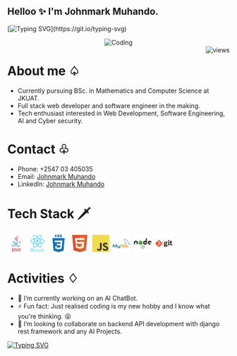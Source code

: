 ## Helloo ✨ I'm <strong>Johnmark Muhando.</strong>
 [![Typing SVG](https://readme-typing-svg.herokuapp.com?font=Fira+Code&pause=1000&random=false&width=435&lines=Welcome+to++my+GitHub!;Have+fun.)](https://git.io/typing-svg)

<div align="center">
    <img src="https://media.giphy.com/media/v1.Y2lkPTc5MGI3NjExbWxoenRjbzB6a3c3aDNzajZjMHljbG9xcTFmMG1maGo3ZDRsamtsdiZlcD12MV9pbnRlcm5hbF9naWZfYnlfaWQmY3Q9cw/M9gbBd9nbDrOTu1Mqx/giphy.gif" alt="Coding" width="100" />
</div>
<div>
 <img align="right" src="https://komarev.com/ghpvc/?username=johnmark287" alt="views" />
</div>

# About me ♤
- Currently pursuing BSc. in Mathematics and Computer Science at JKUAT.
- Full stack web developer and software engineer in the making.
- Tech enthusiast interested in Web Development, Software Engineering, AI and Cyber security.

# Contact ♧

<div align="left">
 <ul>
     <li>Phone: +2547 03 405035</li>
     <li>Email: <a href="mailto:johnmarkmuhando23@gmail.com">Johnmark Muhando</a></li>
     <li>LinkedIn: <a href="https://www.linkedin.com/in/muhando-johnmark/">Johnmark Muhando</a></li>
 </ul>
</div>

# Tech Stack 🗡
<div>
  <img src="https://github.com/devicons/devicon/blob/master/icons/java/java-original-wordmark.svg" title="Java" alt="Java" width="40" height="40"/>&nbsp;
  <img src="https://github.com/devicons/devicon/blob/master/icons/react/react-original-wordmark.svg" title="React" alt="React" width="40" height="40"/>&nbsp;
  <!-- <img src="https://github.com/devicons/devicon/blob/master/icons/spring/spring-original-wordmark.svg" title="Spring" alt="Spring" width="40" height="40"/>&nbsp; -->
  <!-- <img src="https://github.com/devicons/devicon/blob/master/icons/materialui/materialui-original.svg" title="Material UI" alt="Material UI" width="40" height="40"/>&nbsp; -->
  <!-- <img src="https://github.com/devicons/devicon/blob/master/icons/flutter/flutter-original.svg" title="Flutter" alt="Flutter" width="40" height="40"/>&nbsp; -->
  <!-- <img src="https://github.com/devicons/devicon/blob/master/icons/redux/redux-original.svg" title="Redux" alt="Redux " width="40" height="40"/>&nbsp; -->
  <img src="https://github.com/devicons/devicon/blob/master/icons/css3/css3-plain-wordmark.svg"  title="CSS3" alt="CSS" width="40" height="40"/>&nbsp;
  <img src="https://github.com/devicons/devicon/blob/master/icons/html5/html5-original.svg" title="HTML5" alt="HTML" width="40" height="40"/>&nbsp;
  <img src="https://github.com/devicons/devicon/blob/master/icons/javascript/javascript-original.svg" title="JavaScript" alt="JavaScript" width="40" height="40"/>&nbsp;
  <!-- <img src="https://github.com/devicons/devicon/blob/master/icons/firebase/firebase-plain-wordmark.svg" title="Firebase" alt="Firebase" width="40" height="40"/>&nbsp; -->
  <!-- <img src="https://github.com/devicons/devicon/blob/master/icons/gatsby/gatsby-original.svg" title="Gatsby"  alt="Gatsby" width="40" height="40"/>&nbsp; -->
  <img src="https://github.com/devicons/devicon/blob/master/icons/mysql/mysql-original-wordmark.svg" title="MySQL"  alt="MySQL" width="40" height="40"/>&nbsp;
  <img src="https://github.com/devicons/devicon/blob/master/icons/nodejs/nodejs-original-wordmark.svg" title="NodeJS" alt="NodeJS" width="40" height="40"/>&nbsp;
  <!-- <img src="https://github.com/devicons/devicon/blob/master/icons/amazonwebservices/amazonwebservices-plain-wordmark.svg" title="AWS" alt="AWS" width="40" height="40"/>&nbsp; -->
  <img src="https://github.com/devicons/devicon/blob/master/icons/git/git-original-wordmark.svg" title="Git" **alt="Git" width="40" height="40"/>
</div>

<!-- 

Add icon for the following:

- C Programming
- Python
- C++
- Django framework.

-->
# Activities ♢
- 🔭 I’m currently working on an AI ChatBot. <!--: <a href="https://github.com/johnmark287/DevTube">`Devtube`</a> with Django  and <a href="https://github.com/johnmark287/hive-property-listing-service">`The Hive`</a> with Express. -->
- ⚡ Fun fact: Just realised coding is my new hobby and I know what you're thinking. 😝 <!-- Add link to AirJordan repo -->
- 👯 I’m looking to collaborate on backend API development with django rest framework and any AI Projects.


<!-- 
# Github status
![GitHub followers](https://img.shields.io/github/followers/johnmark287)

![GitHub Stats](https://github-readme-stats.vercel.app/api?username=johnmark287&show_icons=true&theme=radical)


![Your Repository's Stats](https://github-readme-stats.vercel.app/api/top-langs/?username=johnmark287&theme=radical)
-->

[![Typing SVG](https://readme-typing-svg.herokuapp.com?font=Fira+Code&pause=1000&random=false&width=435&lines=Adi%C3%B3s%2C+%22mucho+gusto%22.;%F0%9F%98%81)](https://git.io/typing-svg) 
<!--
**johnmark287/johnmark287** is a 👋 _special_ ✨ repository because its `README.md` (this file) appears on your GitHub profile.

Here are some ideas to get you started:

- 🌱 I’m currently learning ...
- 🤔 I’m looking for help with ...
- 💬 Ask me about ...
- 📫 How to reach me: ...
- 😄 Pronouns: ...

- ![Skills on C programming language](./images/rsz_c_programming_language_logo_hd_png_download__transparent_png_image_-_pngitem.jpg) -->
